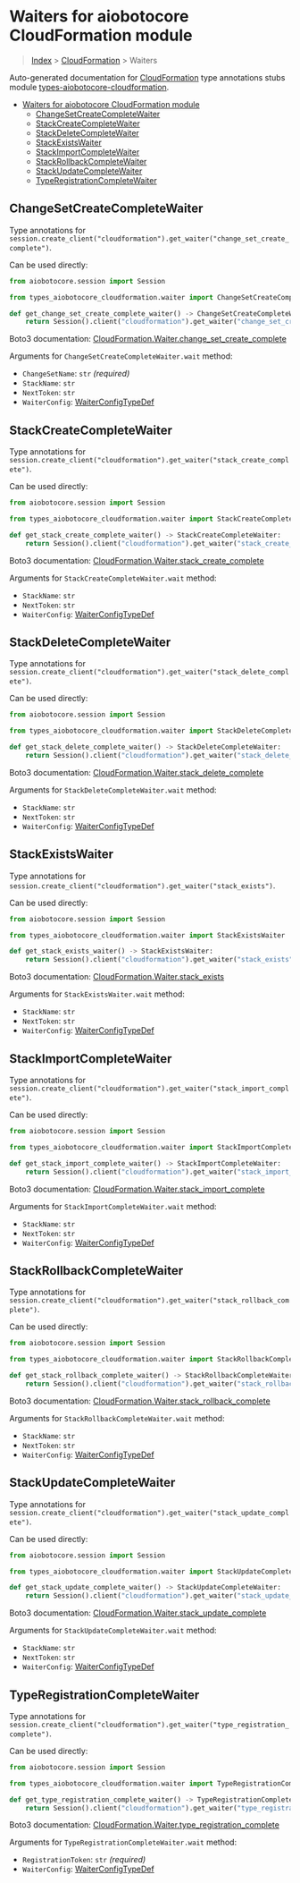 <a id="waiters-for-aiobotocore-cloudformation-module"></a>

# Waiters for aiobotocore CloudFormation module

> [Index](..) > [CloudFormation](.) > Waiters

Auto-generated documentation for
[CloudFormation](https://boto3.amazonaws.com/v1/documentation/api/latest/reference/services/cloudformation.html#CloudFormation)
type annotations stubs module
[types-aiobotocore-cloudformation](https://pypi.org/project/types-aiobotocore-cloudformation/).

- [Waiters for aiobotocore CloudFormation module](#waiters-for-aiobotocore-cloudformation-module)
  - [ChangeSetCreateCompleteWaiter](#changesetcreatecompletewaiter)
  - [StackCreateCompleteWaiter](#stackcreatecompletewaiter)
  - [StackDeleteCompleteWaiter](#stackdeletecompletewaiter)
  - [StackExistsWaiter](#stackexistswaiter)
  - [StackImportCompleteWaiter](#stackimportcompletewaiter)
  - [StackRollbackCompleteWaiter](#stackrollbackcompletewaiter)
  - [StackUpdateCompleteWaiter](#stackupdatecompletewaiter)
  - [TypeRegistrationCompleteWaiter](#typeregistrationcompletewaiter)

<a id="changesetcreatecompletewaiter"></a>

## ChangeSetCreateCompleteWaiter

Type annotations for
`session.create_client("cloudformation").get_waiter("change_set_create_complete")`.

Can be used directly:

```python
from aiobotocore.session import Session

from types_aiobotocore_cloudformation.waiter import ChangeSetCreateCompleteWaiter

def get_change_set_create_complete_waiter() -> ChangeSetCreateCompleteWaiter:
    return Session().client("cloudformation").get_waiter("change_set_create_complete")
```

Boto3 documentation:
[CloudFormation.Waiter.change_set_create_complete](https://boto3.amazonaws.com/v1/documentation/api/latest/reference/services/cloudformation.html#CloudFormation.Waiter.ChangeSetCreateComplete)

Arguments for `ChangeSetCreateCompleteWaiter.wait` method:

- `ChangeSetName`: `str` *(required)*
- `StackName`: `str`
- `NextToken`: `str`
- `WaiterConfig`: [WaiterConfigTypeDef](./type_defs.md#waiterconfigtypedef)

<a id="stackcreatecompletewaiter"></a>

## StackCreateCompleteWaiter

Type annotations for
`session.create_client("cloudformation").get_waiter("stack_create_complete")`.

Can be used directly:

```python
from aiobotocore.session import Session

from types_aiobotocore_cloudformation.waiter import StackCreateCompleteWaiter

def get_stack_create_complete_waiter() -> StackCreateCompleteWaiter:
    return Session().client("cloudformation").get_waiter("stack_create_complete")
```

Boto3 documentation:
[CloudFormation.Waiter.stack_create_complete](https://boto3.amazonaws.com/v1/documentation/api/latest/reference/services/cloudformation.html#CloudFormation.Waiter.StackCreateComplete)

Arguments for `StackCreateCompleteWaiter.wait` method:

- `StackName`: `str`
- `NextToken`: `str`
- `WaiterConfig`: [WaiterConfigTypeDef](./type_defs.md#waiterconfigtypedef)

<a id="stackdeletecompletewaiter"></a>

## StackDeleteCompleteWaiter

Type annotations for
`session.create_client("cloudformation").get_waiter("stack_delete_complete")`.

Can be used directly:

```python
from aiobotocore.session import Session

from types_aiobotocore_cloudformation.waiter import StackDeleteCompleteWaiter

def get_stack_delete_complete_waiter() -> StackDeleteCompleteWaiter:
    return Session().client("cloudformation").get_waiter("stack_delete_complete")
```

Boto3 documentation:
[CloudFormation.Waiter.stack_delete_complete](https://boto3.amazonaws.com/v1/documentation/api/latest/reference/services/cloudformation.html#CloudFormation.Waiter.StackDeleteComplete)

Arguments for `StackDeleteCompleteWaiter.wait` method:

- `StackName`: `str`
- `NextToken`: `str`
- `WaiterConfig`: [WaiterConfigTypeDef](./type_defs.md#waiterconfigtypedef)

<a id="stackexistswaiter"></a>

## StackExistsWaiter

Type annotations for
`session.create_client("cloudformation").get_waiter("stack_exists")`.

Can be used directly:

```python
from aiobotocore.session import Session

from types_aiobotocore_cloudformation.waiter import StackExistsWaiter

def get_stack_exists_waiter() -> StackExistsWaiter:
    return Session().client("cloudformation").get_waiter("stack_exists")
```

Boto3 documentation:
[CloudFormation.Waiter.stack_exists](https://boto3.amazonaws.com/v1/documentation/api/latest/reference/services/cloudformation.html#CloudFormation.Waiter.StackExists)

Arguments for `StackExistsWaiter.wait` method:

- `StackName`: `str`
- `NextToken`: `str`
- `WaiterConfig`: [WaiterConfigTypeDef](./type_defs.md#waiterconfigtypedef)

<a id="stackimportcompletewaiter"></a>

## StackImportCompleteWaiter

Type annotations for
`session.create_client("cloudformation").get_waiter("stack_import_complete")`.

Can be used directly:

```python
from aiobotocore.session import Session

from types_aiobotocore_cloudformation.waiter import StackImportCompleteWaiter

def get_stack_import_complete_waiter() -> StackImportCompleteWaiter:
    return Session().client("cloudformation").get_waiter("stack_import_complete")
```

Boto3 documentation:
[CloudFormation.Waiter.stack_import_complete](https://boto3.amazonaws.com/v1/documentation/api/latest/reference/services/cloudformation.html#CloudFormation.Waiter.StackImportComplete)

Arguments for `StackImportCompleteWaiter.wait` method:

- `StackName`: `str`
- `NextToken`: `str`
- `WaiterConfig`: [WaiterConfigTypeDef](./type_defs.md#waiterconfigtypedef)

<a id="stackrollbackcompletewaiter"></a>

## StackRollbackCompleteWaiter

Type annotations for
`session.create_client("cloudformation").get_waiter("stack_rollback_complete")`.

Can be used directly:

```python
from aiobotocore.session import Session

from types_aiobotocore_cloudformation.waiter import StackRollbackCompleteWaiter

def get_stack_rollback_complete_waiter() -> StackRollbackCompleteWaiter:
    return Session().client("cloudformation").get_waiter("stack_rollback_complete")
```

Boto3 documentation:
[CloudFormation.Waiter.stack_rollback_complete](https://boto3.amazonaws.com/v1/documentation/api/latest/reference/services/cloudformation.html#CloudFormation.Waiter.StackRollbackComplete)

Arguments for `StackRollbackCompleteWaiter.wait` method:

- `StackName`: `str`
- `NextToken`: `str`
- `WaiterConfig`: [WaiterConfigTypeDef](./type_defs.md#waiterconfigtypedef)

<a id="stackupdatecompletewaiter"></a>

## StackUpdateCompleteWaiter

Type annotations for
`session.create_client("cloudformation").get_waiter("stack_update_complete")`.

Can be used directly:

```python
from aiobotocore.session import Session

from types_aiobotocore_cloudformation.waiter import StackUpdateCompleteWaiter

def get_stack_update_complete_waiter() -> StackUpdateCompleteWaiter:
    return Session().client("cloudformation").get_waiter("stack_update_complete")
```

Boto3 documentation:
[CloudFormation.Waiter.stack_update_complete](https://boto3.amazonaws.com/v1/documentation/api/latest/reference/services/cloudformation.html#CloudFormation.Waiter.StackUpdateComplete)

Arguments for `StackUpdateCompleteWaiter.wait` method:

- `StackName`: `str`
- `NextToken`: `str`
- `WaiterConfig`: [WaiterConfigTypeDef](./type_defs.md#waiterconfigtypedef)

<a id="typeregistrationcompletewaiter"></a>

## TypeRegistrationCompleteWaiter

Type annotations for
`session.create_client("cloudformation").get_waiter("type_registration_complete")`.

Can be used directly:

```python
from aiobotocore.session import Session

from types_aiobotocore_cloudformation.waiter import TypeRegistrationCompleteWaiter

def get_type_registration_complete_waiter() -> TypeRegistrationCompleteWaiter:
    return Session().client("cloudformation").get_waiter("type_registration_complete")
```

Boto3 documentation:
[CloudFormation.Waiter.type_registration_complete](https://boto3.amazonaws.com/v1/documentation/api/latest/reference/services/cloudformation.html#CloudFormation.Waiter.TypeRegistrationComplete)

Arguments for `TypeRegistrationCompleteWaiter.wait` method:

- `RegistrationToken`: `str` *(required)*
- `WaiterConfig`: [WaiterConfigTypeDef](./type_defs.md#waiterconfigtypedef)
